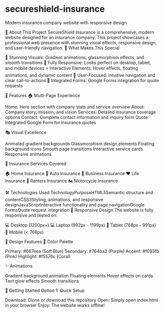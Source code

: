 # secureshield-insurance
Modern insurance company website with responsive design


🎯 About This Project
SecureShield Insurance is a comprehensive, modern website designed for an insurance company. This project showcases a professional web presence with stunning visual effects, responsive design, and user-friendly navigation.
🌟 What Makes This Special

🎨 Stunning Visuals: Gradient animations, glassmorphism effects, and smooth transitions
📱 Fully Responsive: Looks perfect on desktop, tablet, and mobile devices
⚡ Interactive Elements: Hover effects, floating animations, and dynamic content
🎯 User-Focused: Intuitive navigation and clear call-to-actions
🔗 Integrated Forms: Google Forms integration for quote requests

🚀 Features
🏠 Multi-Page Experience

Home: Hero section with company stats and service overview
About: Company story, mission, and vision
Services: Detailed insurance coverage options
Contact: Complete contact information and inquiry form
Quote: Integrated Google Form for insurance quotes

🎭 Visual Excellence

Animated gradient backgrounds
Glassmorphism design elements
Floating background icons
Smooth page transitions
Interactive service cards
Responsive animations

💼 Insurance Services Covered

🏠 Home Insurance
🚗 Auto Insurance
💼 Business Insurance
❤️ Life Insurance
🏢 Renters Insurance
🏍️ Motorcycle Insurance

🛠️ Technologies Used
TechnologyPurposeHTML5Semantic structure and contentCSS3Styling, animations, and responsive designJavaScriptInteractive functionality and page navigationGoogle FormsQuote request integration
📱 Responsive Design
The website is fully responsive and tested on:

💻 Desktop (1200px+)
💻 Laptop (992px - 1199px)
📱 Tablet (768px - 991px)
📱 Mobile (< 768px)

🎨 Design Features
🌈 Color Palette

Primary: #667eea (Soft Blue)
Secondary: #764ba2 (Purple)
Accent: #f093fb (Pink)
Highlight: #f5576c (Coral)

✨ Animations

Gradient background animation
Floating elements
Hover effects on cards
Text glow effects
Smooth transitions

🚀 Getting Started
Option 1: Quick Setup

Download: Clone or download this repository
Open: Simply open index.html in your browser
Enjoy: The website works offline!
